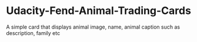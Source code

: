 # Udacity-Fend-Animal-Trading-Cards
A simple card that displays animal image, name, animal caption such as description, family etc
